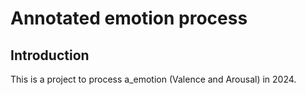 # Annotated emotion process 
## Introduction
This is a project to process a_emotion (Valence and Arousal) in 2024.
## 